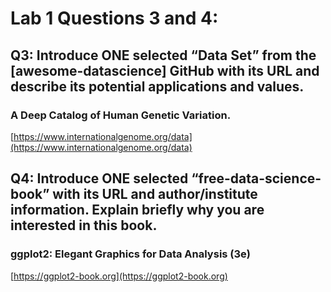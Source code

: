 # Lab 1 Questions 3 and 4:

## Q3: Introduce ONE selected “Data Set” from the [awesome-datascience] GitHub with its URL and describe its potential applications and values.

### A Deep Catalog of Human Genetic Variation.
[https://www.internationalgenome.org/data](https://www.internationalgenome.org/data)



## Q4: Introduce ONE selected “free-data-science-book” with its URL and author/institute information. Explain briefly why you are interested in this book.



### ggplot2: Elegant Graphics for Data Analysis (3e)

[https://ggplot2-book.org](https://ggplot2-book.org)
